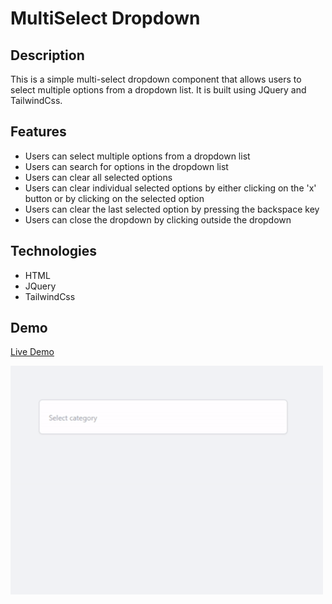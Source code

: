 # MultiSelect Dropdown

## Description

This is a simple multi-select dropdown component that allows users to select multiple options from a dropdown list. It is built using JQuery and TailwindCss.

## Features

- Users can select multiple options from a dropdown list
- Users can search for options in the dropdown list
- Users can clear all selected options
- Users can clear individual selected options by either clicking on the 'x' button or by clicking on the selected option
- Users can clear the last selected option by pressing the backspace key
- Users can close the dropdown by clicking outside the dropdown

## Technologies

- HTML
- JQuery
- TailwindCss

## Demo

[Live Demo](https://asmaahamid02.github.io/mutli-select-dropdown/)

<img src="./assets/multi-select-dropdown.gif" alt="multi-select-dropdown" width="500"/>
